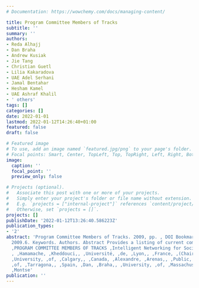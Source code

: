 ```yaml
---
# Documentation: https://wowchemy.com/docs/managing-content/

title: Program Committee Members of Tracks
subtitle: ''
summary: ''
authors:
- Reda Alhajj
- Dan Braha
- Andrew Kusiak
- Jie Tang
- Christian Guetl
- Lilia Kakaradova
- UAE Adel Serhani
- Jamal Bentahar
- Hesham Kamel
- UAE Ashraf Khalil
- ' others'
tags: []
categories: []
date: 2022-01-01
lastmod: 2022-01-12T14:26:40+01:00
featured: false
draft: false

# Featured image
# To use, add an image named `featured.jpg/png` to your page's folder.
# Focal points: Smart, Center, TopLeft, Top, TopRight, Left, Right, BottomLeft, Bottom, BottomRight.
image:
  caption: ''
  focal_point: ''
  preview_only: false

# Projects (optional).
#   Associate this post with one or more of your projects.
#   Simply enter your project's folder or file name without extension.
#   E.g. `projects = ["internal-project"]` references `content/project/deep-learning/index.md`.
#   Otherwise, set `projects = []`.
projects: []
publishDate: '2022-01-12T13:26:40.586223Z'
publication_types:
- '2'
abstract: 'Program Committee Members of Tracks. 2009, pp. , DOI Bookmark: 10.1109/INCOS.
  2009.6. Keywords. Authors. Abstract Provides a listing of current committee members.
  ,PROGRAM COMMITTEE MEMBERS OF TRACKS ,Intelligent Networking for Social Networks
  , ,Hamamache, ,Kheddouci,, ,Université, ,de, ,Lyon,, ,France, ,(Chair), ,Reda, ,Alhajj,,
  ,University, ,of, ,Calgary,, ,Canada, ,Alexandre, ,Arenas,, ,Public, ,University,
  ,of, ,Tarragona,, ,Spain, ,Dan, ,Braha,, ,University, ,of, ,Massachusetts,, ,USA,
  ,Montse'
publication: ''
---
```

